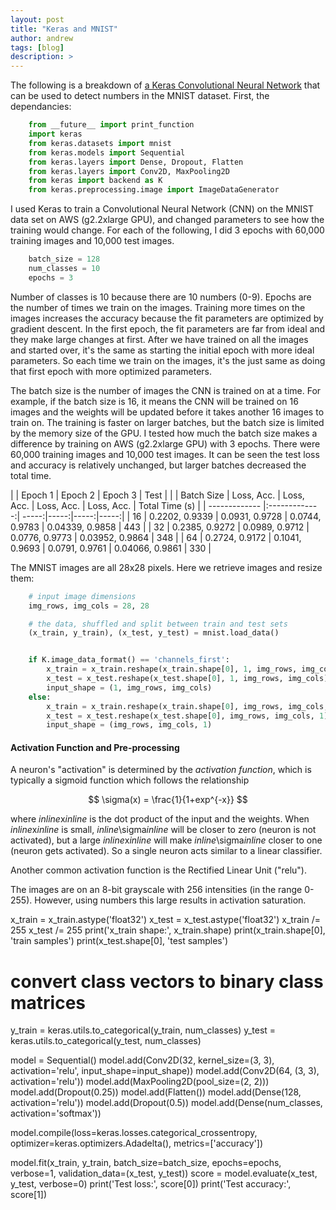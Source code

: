 ```yaml
---
layout: post
title: "Keras and MNIST"
author: andrew
tags: [blog]
description: >
---
```



The following is a breakdown of [a Keras Convolutional Neural Network](https://github.com/fchollet/keras/blob/master/examples/mnist_cnn.py) that can be used to detect numbers in the MNIST dataset.  First, the dependancies:

~~~py
    from __future__ import print_function
    import keras
    from keras.datasets import mnist
    from keras.models import Sequential
    from keras.layers import Dense, Dropout, Flatten
    from keras.layers import Conv2D, MaxPooling2D
    from keras import backend as K
    from keras.preprocessing.image import ImageDataGenerator
~~~



I used Keras to train a Convolutional Neural Network (CNN) on the MNIST data set on AWS (g2.2xlarge GPU), and changed parameters to see how the training would change.  For each of the following, I did 3 epochs with 60,000 training images and 10,000 test images.


~~~py
    batch_size = 128
    num_classes = 10
    epochs = 3
~~~

Number of classes is 10 because there are 10 numbers (0-9).  Epochs are the number of times we train on the images.  Training more times on the images increases the accuracy because the fit parameters are optimized by gradient descent.  In the first epoch, the fit parameters are far from ideal and they make large changes at first.  After we have trained on all the images and started over, it's the same as starting the initial epoch with more ideal parameters.  So each time we train on the images, it's the just same as doing that first epoch with more optimized parameters.

The batch size is the number of images the CNN is trained on at a time.  For example, if the batch size is 16, it means the CNN will be trained on 16 images and the weights will be updated before it takes another 16 images to train on.  The training is faster on larger batches, but the batch size is limited by the memory size of the GPU.  I tested how much the batch size makes a difference by training on AWS (g2.2xlarge GPU) with 3 epochs.  There were 60,000 training images and 10,000 test images.  It can be seen the test loss and accuracy is relatively unchanged, but larger batches decreased the total time.


| | Epoch 1 | Epoch 2 | Epoch 3 | Test | |
| Batch Size | Loss, Acc. | Loss, Acc. | Loss, Acc. | Loss, Acc. | Total Time (s) |
| ------------- |:-------------:| -----:|-----:|-----:|-----:|
| 16     | 0.2202, 0.9339 | 0.0931, 0.9728 | 0.0744, 0.9783 | 0.04339, 0.9858 | 443 |
| 32     | 0.2385, 0.9272 | 0.0989, 0.9712 | 0.0776, 0.9773 | 0.03952, 0.9864 | 348 |
| 64     | 0.2724, 0.9172 | 0.1041, 0.9693 | 0.0791, 0.9761 | 0.04066, 0.9861 | 330 |




The MNIST images are all 28x28 pixels.  Here we retrieve images and resize them:

~~~py
    # input image dimensions
    img_rows, img_cols = 28, 28

    # the data, shuffled and split between train and test sets
    (x_train, y_train), (x_test, y_test) = mnist.load_data()


    if K.image_data_format() == 'channels_first':
        x_train = x_train.reshape(x_train.shape[0], 1, img_rows, img_cols)
        x_test = x_test.reshape(x_test.shape[0], 1, img_rows, img_cols)
        input_shape = (1, img_rows, img_cols)
    else:
        x_train = x_train.reshape(x_train.shape[0], img_rows, img_cols, 1)
        x_test = x_test.reshape(x_test.shape[0], img_rows, img_cols, 1)
        input_shape = (img_rows, img_cols, 1)
~~~

#### Activation Function and Pre-processing

A neuron's "activation" is determined by the *activation function*, which is typically a sigmoid function which follows the relationship 

$$
\sigma(x) = \frac{1}{1+exp^{-x}}
$$

where $inline$x$inline$ is the dot product of the input and the weights.  When $inline$x$inline$ is small, $inline$\sigma$inline$ will be closer to zero (neuron is not activated), but a large $inline$x$inline$ will make $inline$\sigma$inline$ closer to one (neuron gets activated).  So a single neuron acts similar to a linear classifier.

Another common activation function is the Rectified Linear Unit ("relu").


The images are on an 8-bit grayscale with 256 intensities (in the range 0-255).  However, using numbers this large results in activation saturation.



x_train = x_train.astype('float32')
x_test = x_test.astype('float32')
x_train /= 255
x_test /= 255
print('x_train shape:', x_train.shape)
print(x_train.shape[0], 'train samples')
print(x_test.shape[0], 'test samples')

# convert class vectors to binary class matrices
y_train = keras.utils.to_categorical(y_train, num_classes)
y_test = keras.utils.to_categorical(y_test, num_classes)

model = Sequential()
model.add(Conv2D(32, kernel_size=(3, 3),
activation='relu',
input_shape=input_shape))
model.add(Conv2D(64, (3, 3), activation='relu'))
model.add(MaxPooling2D(pool_size=(2, 2)))
model.add(Dropout(0.25))
model.add(Flatten())
model.add(Dense(128, activation='relu'))
model.add(Dropout(0.5))
model.add(Dense(num_classes, activation='softmax'))

model.compile(loss=keras.losses.categorical_crossentropy,
optimizer=keras.optimizers.Adadelta(),
metrics=['accuracy'])

model.fit(x_train, y_train,
batch_size=batch_size,
epochs=epochs,
verbose=1,
validation_data=(x_test, y_test))
score = model.evaluate(x_test, y_test, verbose=0)
print('Test loss:', score[0])
print('Test accuracy:', score[1])
